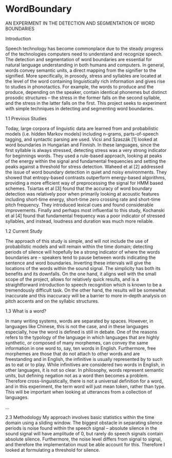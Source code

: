 WordBoundary
============
AN EXPERIMENT IN THE DETECTION AND
SEGMENTATION OF WORD BOUNDARIES

Introduction

Speech technology has become commonplace due to the steady progress of the technologies computers need to understand and recognize speech. The detection and segmentation of word boundaries are essential for natural language understanding in both humans and computers. In general, words convey semantic units, a direct mapping from the signifier to the signified. More specifically, in prosody, stress and syllables are located at the level of the word containing linguistically rich information and gives rise to studies in phonotactics. For example, the words to produce and the produce, depending on the speaker, contain identical phonemes but distinct prosodic structures – the stress in the former falls on the second syllable, and the stress in the latter falls on the first. This project seeks to experiment with simple techniques in detecting and segmenting word boundaries.

1.1 Previous Studies

Today, large corpora of linguistic data are learned from and probabilistic models (i.e. hidden Markov models) including n-grams, parts-of-speech tagging, and syntactic parsing are used. Vicsi and Szaszák [1] looked at word boundaries in Hungarian and Finnish. In these languages, since the first syllable is always stressed, detecting stress was a very strong indicator for beginnings words. They used a rule-based approach, looking at peaks of the energy within the signal and fundamental frequencies and setting the peaks against a threshold for stress detection. Waheed et al [2] addressed the issue of word boundary detection in quiet and noisy environments. They showed that entropy-based contrasts outperform energy-based algorithms, providing a more efficient way of preprocessing the signal for HMM based schemes. Tsiartas et al [3] found that the accuracy of word boundary detection was relatively poor when primarily looking at acoustic features including short-time energy, short-time zero crossing rate and short-time pitch frequency. They introduced lexical cues and found considerable improvements. Finally and perhaps most influential to this study, Kochanski et al [4] found that fundamental frequency was a poor indicator of stressed syllables, and instead, loudness and duration was much more reliable.

1.2 Current Study

The approach of this study is simple, and will not include the use of probabilistic models and will remain within the time domain; detecting periods of silence will hopefully be a strong indicator of where the words boundaries are – speakers tend to pause between words indicating the sentence and word boundaries. Inverting these intervals will give the locations of the words within the sound signal. The simplicity has both its benefits and its downfalls. On the one hand, it aligns well with the small scope of the project, allows for relatively quick results, and is a straightforward introduction to speech recognition which is known to be a tremendously difficult task. On the other hand, the results will be somewhat inaccurate and this inaccuracy will be a barrier to more in-depth analysis on pitch accents and on the syllabic structures.

1.3 What is a word?

In many writing systems, words are separated by spaces. However, in languages like Chinese, this is not the case, and in these languages especially, how the word is defined is still in debate. One of the reasons refers to the typology of the language in which languages that are highly synthetic, or composed of many morphemes, can convey the same information in one word to, say, ten words in English. Furthermore, free morphemes are those that do not attach to other words and are freestanding and in English, the infinitive is usually represented by to such as to eat or to play. While infinitives are considered two words in English, in other languages, it is not so clear. In philosophy, words represent semantic units, but defining negation not as a word then becomes a problem. Therefore cross-linguistically, there is not a universal definition for a word, and in this experiment, the term word will just mean token, rather than type. This will be important when looking at utterances from a collection of languages.

...

2.3 Methodology
My approach involves basic statistics within the time domain using a sliding window. The biggest obstacle in separating silence periods is noise found within the speech signal – absolute silence in the sound signal will have amplitude of 0, but rarely do speech signals contain absolute silence. Furthermore, the noise level differs from signal to signal, and therefore the implementation must be able account for this. Therefore I looked at formulating a threshold for silence.
